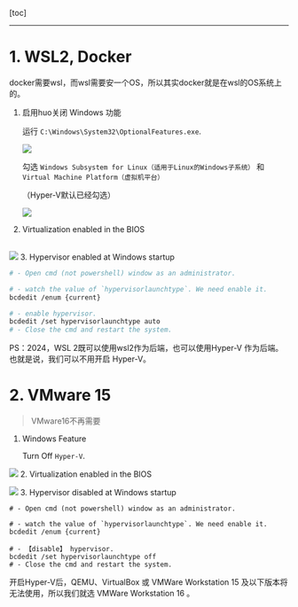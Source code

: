 [toc]

---
# 1. WSL2, Docker

docker需要wsl，而wsl需要安一个OS，所以其实docker就是在wsl的OS系统上的。

1. 启用huo关闭 Windows 功能

    运行 `C:\Windows\System32\OptionalFeatures.exe`. 
    
    
    ![](https://cdn.jsdelivr.net/gh/sword4869/pic1@main/images/202406231914788.png)
    
    勾选 `Windows Subsystem for Linux（适用于Linux的Windows子系统）` 和 `Virtual Machine Platform（虚拟机平台）`
    
    （Hyper-V默认已经勾选）
    
    
    ![](https://cdn.jsdelivr.net/gh/sword4869/pic1@main/images/202406231914789.png)
2. Virtualization enabled in the BIOS


​    
​    ![](https://cdn.jsdelivr.net/gh/sword4869/pic1@main/images/202406231933766.jpg)
3. Hypervisor enabled at Windows startup
   
   ```bash
   # - Open cmd (not powershell) window as an administrator.
   
   # - watch the value of `hypervisorlaunchtype`. We need enable it.
   bcdedit /enum {current}
   
   # - enable hypervisor.
   bcdedit /set hypervisorlaunchtype auto
   # - Close the cmd and restart the system.
   ```
   



PS：2024，WSL 2既可以使用wsl2作为后端，也可以使用Hyper-V 作为后端。也就是说，我们可以不用开启 Hyper-V。

# 2. VMware 15

> VMware16不再需要

1. Windows Feature

    Turn Off `Hyper-V`.

      

![](https://cdn.jsdelivr.net/gh/sword4869/pic1@main/images/202406231914790.png)
2. Virtualization enabled in the BIOS

    

![](https://cdn.jsdelivr.net/gh/sword4869/pic1@main/images/202406231914791.jpg)
3. Hypervisor disabled at Windows startup
   
   ```
   # - Open cmd (not powershell) window as an administrator.
   
   # - watch the value of `hypervisorlaunchtype`. We need enable it.
   bcdedit /enum {current}
   
   # - 【disable】 hypervisor.
   bcdedit /set hypervisorlaunchtype off
   # - Close the cmd and restart the system.
   ```
   
   


开启Hyper-V后，QEMU、VirtualBox 或 VMWare Workstation 15 及以下版本将无法使用，所以我们就选 VMWare Workstation 16 。

